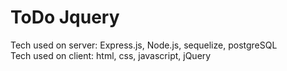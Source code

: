 # ToDo Jquery

Tech used on server: Express.js, Node.js, sequelize, postgreSQL <br />
Tech used on client: html, css, javascript, jQuery
